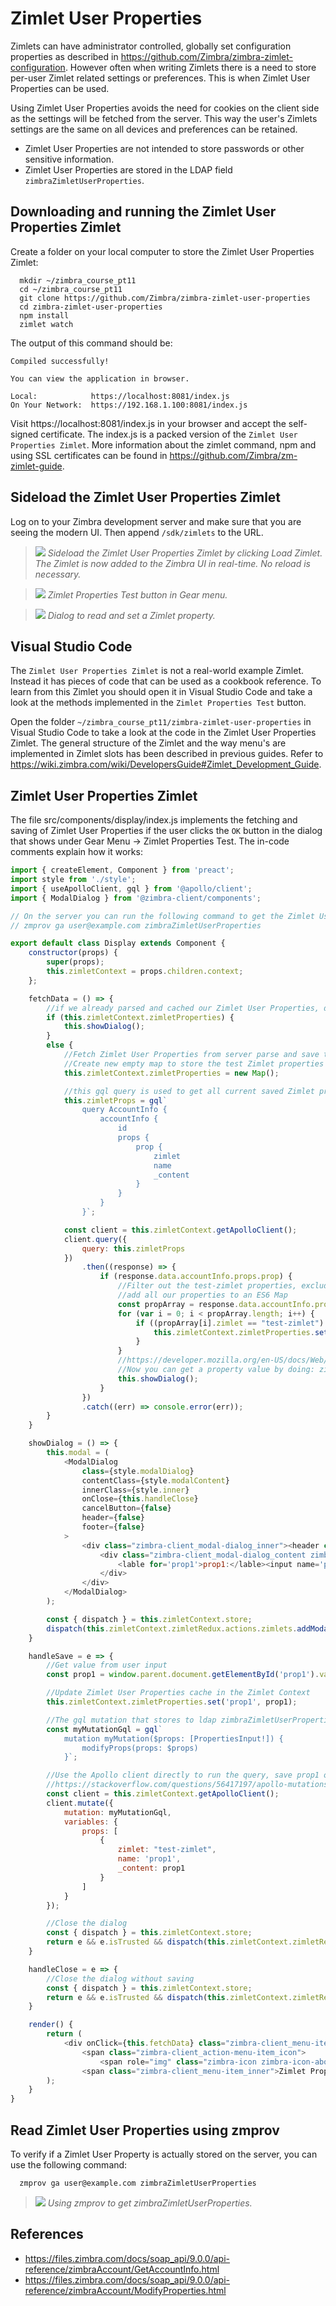 # Zimlet User Properties

Zimlets can have administrator controlled, globally set configuration properties as described in https://github.com/Zimbra/zimbra-zimlet-configuration. However often when writing Zimlets there is a need to store per-user Zimlet related settings or preferences. This is when Zimlet User Properties can be used.

Using Zimlet User Properties avoids the need for cookies on the client side as the settings will be fetched from the server. This way the user's Zimlets settings are the same on all devices and preferences can be retained.

- Zimlet User Properties are not intended to store passwords or other sensitive information.
- Zimlet User Properties are stored in the LDAP field `zimbraZimletUserProperties`.

## Downloading and running the Zimlet User Properties Zimlet

Create a folder on your local computer to store the Zimlet User Properties Zimlet:

      mkdir ~/zimbra_course_pt11
      cd ~/zimbra_course_pt11
      git clone https://github.com/Zimbra/zimbra-zimlet-user-properties
      cd zimbra-zimlet-user-properties
      npm install
      zimlet watch

The output of this command should be:

```
Compiled successfully!

You can view the application in browser.

Local:            https://localhost:8081/index.js
On Your Network:  https://192.168.1.100:8081/index.js
```

Visit https://localhost:8081/index.js in your browser and accept the self-signed certificate. The index.js is a packed version of the `Zimlet User Properties Zimlet`. More information about the zimlet command, npm and using SSL certificates can be found in https://github.com/Zimbra/zm-zimlet-guide. 

## Sideload the Zimlet User Properties Zimlet

Log on to your Zimbra development server and make sure that you are seeing the modern UI. Then append `/sdk/zimlets` to the URL.

> ![](screenshots/03-Sideload.png)
*Sideload the Zimlet User Properties Zimlet by clicking Load Zimlet. The Zimlet is now added to the Zimbra UI in real-time. No reload is necessary.*

> ![](screenshots/11-1menu.png)
*Zimlet Properties Test button in Gear menu.*

> ![](screenshots/11-2dialog.png)
*Dialog to read and set a Zimlet property.*

## Visual Studio Code

The `Zimlet User Properties Zimlet` is not a real-world example Zimlet. Instead it has pieces of code that can be used as a cookbook reference. To learn from this Zimlet you should open it in Visual Studio Code and take a look at the methods implemented in the `Zimlet Properties Test` button.


Open the folder `~/zimbra_course_pt11/zimbra-zimlet-user-properties` in Visual Studio Code to take a look at the code in the Zimlet User Properties Zimlet. The general structure of the Zimlet and the way menu's are implemented in Zimlet slots has been described in previous guides. Refer to https://wiki.zimbra.com/wiki/DevelopersGuide#Zimlet_Development_Guide.

## Zimlet User Properties Zimlet

The file src/components/display/index.js implements the fetching and saving of Zimlet User Properties if the user clicks the `OK` button in the dialog that shows under Gear Menu -> Zimlet Properties Test. The in-code comments explain how it works:

```javascript
import { createElement, Component } from 'preact';
import style from './style';
import { useApolloClient, gql } from '@apollo/client';
import { ModalDialog } from '@zimbra-client/components';

// On the server you can run the following command to get the Zimlet User Properties:
// zmprov ga user@example.com zimbraZimletUserProperties

export default class Display extends Component {
    constructor(props) {
        super(props);
        this.zimletContext = props.children.context;
    };

    fetchData = () => {
        //if we already parsed and cached our Zimlet User Properties, display them
        if (this.zimletContext.zimletProperties) {
            this.showDialog();
        }
        else {
            //Fetch Zimlet User Properties from server parse and save them to Zimlet context
            //Create new empty map to store the test Zimlet properties
            this.zimletContext.zimletProperties = new Map();

            //this gql query is used to get all current saved Zimlet properties for all Zimlets for the current user from the server
            this.zimletProps = gql`
                query AccountInfo {
                    accountInfo {
                        id
                        props {
                            prop {
                                zimlet
                                name
                                _content
                            }
                        }
                    } 
                }`;

            const client = this.zimletContext.getApolloClient();
            client.query({
                query: this.zimletProps
            })
                .then((response) => {
                    if (response.data.accountInfo.props.prop) {
                        //Filter out the test-zimlet properties, excluding all other Zimlets
                        //add all our properties to an ES6 Map
                        const propArray = response.data.accountInfo.props.prop;
                        for (var i = 0; i < propArray.length; i++) {
                            if ((propArray[i].zimlet == "test-zimlet") && (propArray[i].__typename == "Prop")) {
                                this.zimletContext.zimletProperties.set(propArray[i].name, propArray[i]._content);
                            }
                        }
                        //https://developer.mozilla.org/en-US/docs/Web/JavaScript/Reference/Global_Objects/Map
                        //Now you can get a property value by doing: zimletProperties.get('name-of-property')
                        this.showDialog();
                    }
                })
                .catch((err) => console.error(err));
        }
    }

    showDialog = () => {
        this.modal = (
            <ModalDialog
                class={style.modalDialog}
                contentClass={style.modalContent}
                innerClass={style.inner}
                onClose={this.handleClose}
                cancelButton={false}
                header={false}
                footer={false}
            >
                <div class="zimbra-client_modal-dialog_inner"><header class="zimbra-client_modal-dialog_header"><h2>Test Zimlet Properties</h2><button onClick={this.handleClose} aria-label="Close" class="zimbra-client_close-button_close zimbra-client_modal-dialog_actionButton"><span role="img" class="zimbra-icon zimbra-icon-close blocks_icon_md"></span></button></header>
                    <div class="zimbra-client_modal-dialog_content zimbra-client_language-modal_languageModalContent">
                        <lable for='prop1'>prop1:</lable><input name='prop1' id='prop1' value={this.zimletContext.zimletProperties.get('prop1') || null}></input><br/><button type="button" onClick={this.handleSave} class="blocks_button_button blocks_button_regular">OK</button>
                    </div>
                </div>
            </ModalDialog>
        );

        const { dispatch } = this.zimletContext.store;
        dispatch(this.zimletContext.zimletRedux.actions.zimlets.addModal({ id: 'addEventModal', modal: this.modal }));
    }

    handleSave = e => {
        //Get value from user input
        const prop1 = window.parent.document.getElementById('prop1').value;

        //Update Zimlet User Properties cache in the Zimlet Context 
        this.zimletContext.zimletProperties.set('prop1', prop1);

        //The gql mutation that stores to ldap zimbraZimletUserProperties on the server
        const myMutationGql = gql`
            mutation myMutation($props: [PropertiesInput!]) {
                modifyProps(props: $props)
            }`;

        //Use the Apollo client directly to run the query, save prop1 on the server
        //https://stackoverflow.com/questions/56417197/apollo-mutations-without-react-mutation-component
        const client = this.zimletContext.getApolloClient();
        client.mutate({
            mutation: myMutationGql,
            variables: {
                props: [
                    {
                        zimlet: "test-zimlet",
                        name: 'prop1',
                        _content: prop1
                    }
                ]
            }
        });

        //Close the dialog
        const { dispatch } = this.zimletContext.store;
        return e && e.isTrusted && dispatch(this.zimletContext.zimletRedux.actions.zimlets.addModal({ id: 'addEventModal' }));
    }

    handleClose = e => {
        //Close the dialog without saving
        const { dispatch } = this.zimletContext.store;
        return e && e.isTrusted && dispatch(this.zimletContext.zimletRedux.actions.zimlets.addModal({ id: 'addEventModal' }));
    }

    render() {
        return (
            <div onClick={this.fetchData} class="zimbra-client_menu-item_navItem zimbra-client_action-menu-item_item">
                <span class="zimbra-client_action-menu-item_icon">
                    <span role="img" class="zimbra-icon zimbra-icon-about blocks_icon_md"></span></span>
                <span class="zimbra-client_menu-item_inner">Zimlet Properties Test</span></div>
        );
    }
}
```

## Read Zimlet User Properties using zmprov

To verify if a Zimlet User Property is actually stored on the server, you can use the following command:

      zmprov ga user@example.com zimbraZimletUserProperties

> ![](screenshots/11-3-cli.png)
*Using zmprov to get zimbraZimletUserProperties.*

## References

- https://files.zimbra.com/docs/soap_api/9.0.0/api-reference/zimbraAccount/GetAccountInfo.html
- https://files.zimbra.com/docs/soap_api/9.0.0/api-reference/zimbraAccount/ModifyProperties.html
 
